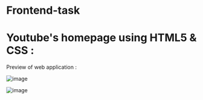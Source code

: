 # Frontend-task
  # Youtube's homepage using HTML5 & CSS :


Preview of web application :


![image](https://user-images.githubusercontent.com/80045518/112302084-ac76ac00-8cc0-11eb-84d3-b833fb00c798.png)

![image](https://user-images.githubusercontent.com/80045518/112302392-0d05e900-8cc1-11eb-9101-fb1be1578023.png)



